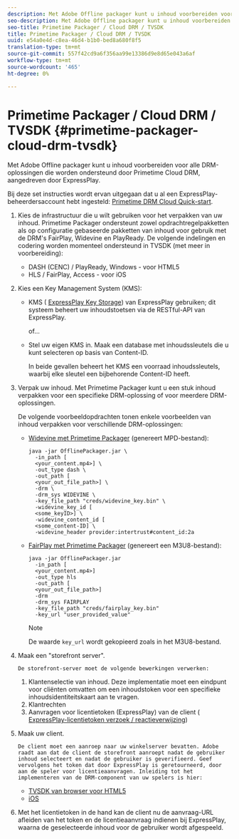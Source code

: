 ```yaml
---
description: Met Adobe Offline packager kunt u inhoud voorbereiden voor alle DRM-oplossingen die worden ondersteund door Primetime Cloud DRM, aangedreven door ExpressPlay.
seo-description: Met Adobe Offline packager kunt u inhoud voorbereiden voor alle DRM-oplossingen die worden ondersteund door Primetime Cloud DRM, aangedreven door ExpressPlay.
seo-title: Primetime Packager / Cloud DRM / TVSDK
title: Primetime Packager / Cloud DRM / TVSDK
uuid: e54a0e4d-c8ea-46d4-b1b0-bed8a680f8f5
translation-type: tm+mt
source-git-commit: 557f42cd9a6f356aa99e13386d9e8d65e043a6af
workflow-type: tm+mt
source-wordcount: '465'
ht-degree: 0%

---
```



# Primetime Packager / Cloud DRM / TVSDK {#primetime-packager-cloud-drm-tvsdk}

Met Adobe Offline packager kunt u inhoud voorbereiden voor alle DRM-oplossingen die worden ondersteund door Primetime Cloud DRM, aangedreven door ExpressPlay.

Bij deze set instructies wordt ervan uitgegaan dat u al een ExpressPlay-beheerdersaccount hebt ingesteld: [Primetime DRM Cloud Quick-start](../../../multi-drm-workflows/quick-start/quick-overview.md).
1. Kies de infrastructuur die u wilt gebruiken voor het verpakken van uw inhoud. Primetime Packager ondersteunt zowel opdrachtregelpakketten als op configuratie gebaseerde pakketten van inhoud voor gebruik met de DRM&#39;s FairPlay, Widevine en PlayReady. De volgende indelingen en codering worden momenteel ondersteund in TVSDK (met meer in voorbereiding):

   * DASH (CENC) / PlayReady, Windows - voor HTML5
   * HLS / FairPlay, Access - voor iOS

1. Kies een Key Management System (KMS):

   * KMS ( [ExpressPlay Key Storage](https://www.expressplay.com/developer/key-storage/)) van ExpressPlay gebruiken; dit systeem beheert uw inhoudstoetsen via de RESTful-API van ExpressPlay.

      of...

   * Stel uw eigen KMS in. Maak een database met inhoudssleutels die u kunt selecteren op basis van Content-ID.

      In beide gevallen beheert het KMS een voorraad inhoudssleutels, waarbij elke sleutel een bijbehorende Content-ID heeft.

1. Verpak uw inhoud. Met Primetime Packager kunt u een stuk inhoud verpakken voor een specifieke DRM-oplossing of voor meerdere DRM-oplossingen.

   De volgende voorbeeldopdrachten tonen enkele voorbeelden van inhoud verpakken voor verschillende DRM-oplossingen:

   * [Widevine met Primetime Packager](https://helpx.adobe.com/content/dam/help/en/primetime/guides/offline_packager_getting_started.pdf#page=19)  (genereert MPD-bestand):

      ```
      java -jar OfflinePackager.jar \ 
        -in_path [ 
        <your_content.mp4>] \ 
        -out_type dash \ 
        -out_path [ 
        <your_out_file_path>] \ 
        -drm \ 
        -drm_sys WIDEVINE \ 
        -key_file_path "creds/widevine_key.bin" \ 
        -widevine_key_id [ 
        <some_keyID>] \ 
        -widevine_content_id [ 
        <some_content-ID] \ 
        -widevine_header provider:intertrust#content_id:2a
      ```

   * [FairPlay met Primetime Packager](https://helpx.adobe.com/content/dam/help/en/primetime/guides/offline_packager_getting_started.pdf#page=20)  (genereert een M3U8-bestand):

      ```
      java -jar OfflinePackager.jar  
        -in_path [ 
        <your_content.mp4>]  
        -out_type hls  
        -out_path [ 
        <your_out_file_path>]  
        -drm  
        -drm_sys FAIRPLAY  
        -key_file_path "creds/fairplay_key.bin"  
        -key_url "user_provided_value"
      ```

      >[!NOTE]
      >
      >De waarde `key_url` wordt gekopieerd zoals in het M3U8-bestand.

1. Maak een &quot;storefront server&quot;.

       De storefront-server moet de volgende bewerkingen verwerken:
   
   1. Klantenselectie van inhoud. Deze implementatie moet een eindpunt voor cliënten omvatten om een inhoudstoken voor een specifieke inhoudsidentiteitskaart aan te vragen.
   1. Klantrechten
   1. Aanvragen voor licentietoken (ExpressPlay) van de client ( [ExpressPlay-licentietoken verzoek / reactieverwijzing](../../../multi-drm-workflows/license-token-req-resp-ref/license-req-resp-overview.md))

1. Maak uw client.

       De client moet een aanroep naar uw winkelserver bevatten. Adobe raadt aan dat de client de storefront aanroept nadat de gebruiker inhoud selecteert en nadat de gebruiker is geverifieerd. Geef vervolgens het token dat door ExpressPlay is geretourneerd, door aan de speler voor licentieaanvragen. Inleiding tot het implementeren van de DRM-component van uw spelers is hier:
   
   * [TVSDK van browser voor HTML5](https://help.adobe.com/en_US/primetime/psdk/browser_tvsdk/index.html#PSDKs-reference-DRM_interface_overview)
   * [iOS](../../../../programming/tvsdk-3x-ios-prog/ios-3x-drm-content-security/ios-3x-apple-fairplay-tvsdk.md)

1. Met het licentietoken in de hand kan de client nu de aanvraag-URL afleiden van het token en de licentieaanvraag indienen bij ExpressPlay, waarna de geselecteerde inhoud voor de gebruiker wordt afgespeeld.
